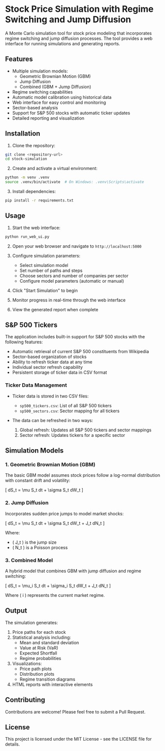 # Stock Price Simulation with Regime Switching and Jump Diffusion

A Monte Carlo simulation tool for stock price modeling that incorporates regime switching and jump diffusion processes. The tool provides a web interface for running simulations and generating reports.

## Features

- Multiple simulation models:
  - Geometric Brownian Motion (GBM)
  - Jump Diffusion
  - Combined (GBM + Jump Diffusion)
- Regime switching capabilities
- Automatic model calibration using historical data
- Web interface for easy control and monitoring
- Sector-based analysis
- Support for S&P 500 stocks with automatic ticker updates
- Detailed reporting and visualization

## Installation

1. Clone the repository:
```bash
git clone <repository-url>
cd stock-simulation
```

2. Create and activate a virtual environment:
```bash
python -m venv .venv
source .venv/bin/activate  # On Windows: .venv\Scripts\activate
```

3. Install dependencies:
```bash
pip install -r requirements.txt
```

## Usage

1. Start the web interface:
```bash
python run_web_ui.py
```

2. Open your web browser and navigate to `http://localhost:5000`

3. Configure simulation parameters:
   - Select simulation model
   - Set number of paths and steps
   - Choose sectors and number of companies per sector
   - Configure model parameters (automatic or manual)

4. Click "Start Simulation" to begin

5. Monitor progress in real-time through the web interface

6. View the generated report when complete

## S&P 500 Tickers

The application includes built-in support for S&P 500 stocks with the following features:

- Automatic retrieval of current S&P 500 constituents from Wikipedia
- Sector-based organization of stocks
- Ability to refresh ticker data at any time
- Individual sector refresh capability
- Persistent storage of ticker data in CSV format

### Ticker Data Management

- Ticker data is stored in two CSV files:
  - `sp500_tickers.csv`: List of all S&P 500 tickers
  - `sp500_sectors.csv`: Sector mapping for all tickers

- The data can be refreshed in two ways:
  1. Global refresh: Updates all S&P 500 tickers and sector mappings
  2. Sector refresh: Updates tickers for a specific sector

## Simulation Models

### 1. Geometric Brownian Motion (GBM)

The basic GBM model assumes stock prices follow a log-normal distribution with constant drift and volatility:

\[ dS_t = \mu S_t dt + \sigma S_t dW_t \]

### 2. Jump Diffusion

Incorporates sudden price jumps to model market shocks:

\[ dS_t = \mu S_t dt + \sigma S_t dW_t + J_t dN_t \]

Where:
- \( J_t \) is the jump size
- \( N_t \) is a Poisson process

### 3. Combined Model

A hybrid model that combines GBM with jump diffusion and regime switching:

\[ dS_t = \mu_i S_t dt + \sigma_i S_t dW_t + J_t dN_t \]

Where \( i \) represents the current market regime.

## Output

The simulation generates:

1. Price paths for each stock
2. Statistical analysis including:
   - Mean and standard deviation
   - Value at Risk (VaR)
   - Expected Shortfall
   - Regime probabilities
3. Visualizations:
   - Price path plots
   - Distribution plots
   - Regime transition diagrams
4. HTML reports with interactive elements

## Contributing

Contributions are welcome! Please feel free to submit a Pull Request.

## License

This project is licensed under the MIT License - see the LICENSE file for details. 